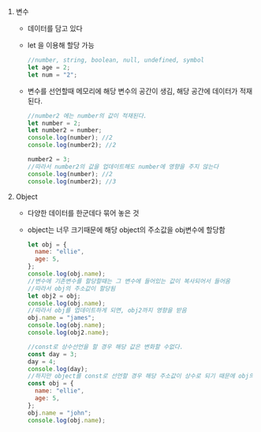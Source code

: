 1. 변수

   - 데이터를 담고 있다
   - let 을 이용해 할당 가능
     ```javascript
     //number, string, boolean, null, undefined, symbol
     let age = 2;
     let num = "2";
     ```
   - 변수를 선언할때 메모리에 해당 변수의 공간이 생김, 해당 공간에 데이터가 적재된다.

     ```javascript
     //number2 에는 number의 값이 적재된다.
     let number = 2;
     let number2 = number;
     console.log(number); //2
     console.log(number2); //2

     number2 = 3;
     //따라서 number2의 값을 업데이트해도 number에 영향을 주지 않는다
     console.log(number); //2
     console.log(number2); //3
     ```

2. Object

   - 다양한 데이터를 한군데다 묶어 놓은 것
   - object는 너무 크기때문에 해당 object의 주소값을 obj변수에 할당함

     ```javascript
     let obj = {
       name: "ellie",
       age: 5,
     };
     console.log(obj.name);
     //변수에 기존변수를 할당할때는 그 변수에 들어있는 값이 복사되어서 들어옴
     //따라서 obj의 주소값이 할당됨
     let obj2 = obj;
     console.log(obj.name);
     //따라서 obj를 업데이트하게 되면, obj2까지 영향을 받음
     obj.name = "james";
     console.log(obj.name);
     console.log(obj2.name);

     //const로 상수선언을 할 경우 해당 값은 변화할 수없다.
     const day = 3;
     day = 4;
     console.log(day);
     //하지만 object를 const로 선언할 경우 해당 주소값이 상수로 되기 때문에 obj의 값들은 수정이 가능하다
     const obj = {
       name: "ellie",
       age: 5,
     };
     obj.name = "john";
     console.log(obj.name);
     ```
